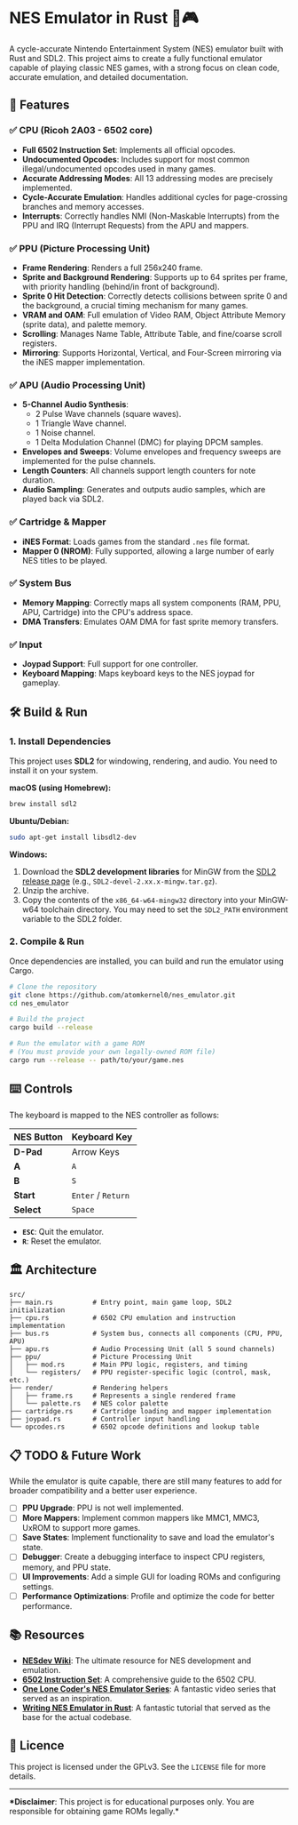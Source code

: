 # NES Emulator in Rust 🦀🎮

A cycle-accurate Nintendo Entertainment System (NES) emulator built with Rust and SDL2. This project aims to create a fully functional emulator capable of playing classic NES games, with a strong focus on clean code, accurate emulation, and detailed documentation.

## 🚀 Features

### ✅ CPU (Ricoh 2A03 - 6502 core)

- **Full 6502 Instruction Set**: Implements all official opcodes.
- **Undocumented Opcodes**: Includes support for most common illegal/undocumented opcodes used in many games.
- **Accurate Addressing Modes**: All 13 addressing modes are precisely implemented.
- **Cycle-Accurate Emulation**: Handles additional cycles for page-crossing branches and memory accesses.
- **Interrupts**: Correctly handles NMI (Non-Maskable Interrupts) from the PPU and IRQ (Interrupt Requests) from the APU and mappers.

### ✅ PPU (Picture Processing Unit)

- **Frame Rendering**: Renders a full 256x240 frame.
- **Sprite and Background Rendering**: Supports up to 64 sprites per frame, with priority handling (behind/in front of background).
- **Sprite 0 Hit Detection**: Correctly detects collisions between sprite 0 and the background, a crucial timing mechanism for many games.
- **VRAM and OAM**: Full emulation of Video RAM, Object Attribute Memory (sprite data), and palette memory.
- **Scrolling**: Manages Name Table, Attribute Table, and fine/coarse scroll registers.
- **Mirroring**: Supports Horizontal, Vertical, and Four-Screen mirroring via the iNES mapper implementation.

### ✅ APU (Audio Processing Unit)

- **5-Channel Audio Synthesis**:
  - 2 Pulse Wave channels (square waves).
  - 1 Triangle Wave channel.
  - 1 Noise channel.
  - 1 Delta Modulation Channel (DMC) for playing DPCM samples.
- **Envelopes and Sweeps**: Volume envelopes and frequency sweeps are implemented for the pulse channels.
- **Length Counters**: All channels support length counters for note duration.
- **Audio Sampling**: Generates and outputs audio samples, which are played back via SDL2.

### ✅ Cartridge & Mapper

- **iNES Format**: Loads games from the standard `.nes` file format.
- **Mapper 0 (NROM)**: Fully supported, allowing a large number of early NES titles to be played.

### ✅ System Bus

- **Memory Mapping**: Correctly maps all system components (RAM, PPU, APU, Cartridge) into the CPU's address space.
- **DMA Transfers**: Emulates OAM DMA for fast sprite memory transfers.

### ✅ Input

- **Joypad Support**: Full support for one controller.
- **Keyboard Mapping**: Maps keyboard keys to the NES joypad for gameplay.

## 🛠️ Build & Run

### 1. Install Dependencies

This project uses **SDL2** for windowing, rendering, and audio. You need to install it on your system.

**macOS (using Homebrew):**

```bash
brew install sdl2
```

**Ubuntu/Debian:**

```bash
sudo apt-get install libsdl2-dev
```

**Windows:**

1.  Download the **SDL2 development libraries** for MinGW from the [SDL2 release page](https://github.com/libsdl-org/SDL/releases) (e.g., `SDL2-devel-2.xx.x-mingw.tar.gz`).
2.  Unzip the archive.
3.  Copy the contents of the `x86_64-w64-mingw32` directory into your MinGW-w64 toolchain directory. You may need to set the `SDL2_PATH` environment variable to the SDL2 folder.

### 2. Compile & Run

Once dependencies are installed, you can build and run the emulator using Cargo.

```bash
# Clone the repository
git clone https://github.com/atomkernel0/nes_emulator.git
cd nes_emulator

# Build the project
cargo build --release

# Run the emulator with a game ROM
# (You must provide your own legally-owned ROM file)
cargo run --release -- path/to/your/game.nes
```

## ⌨️ Controls

The keyboard is mapped to the NES controller as follows:

| NES Button | Keyboard Key       |
| :--------- | :----------------- |
| **D-Pad**  | Arrow Keys         |
| **A**      | `A`                |
| **B**      | `S`                |
| **Start**  | `Enter` / `Return` |
| **Select** | `Space`            |

- **`ESC`**: Quit the emulator.
- **`R`**: Reset the emulator.

## 🏛️ Architecture

```
src/
├── main.rs          # Entry point, main game loop, SDL2 initialization
├── cpu.rs           # 6502 CPU emulation and instruction implementation
├── bus.rs           # System bus, connects all components (CPU, PPU, APU)
├── apu.rs           # Audio Processing Unit (all 5 sound channels)
├── ppu/             # Picture Processing Unit
│   ├── mod.rs       # Main PPU logic, registers, and timing
│   └── registers/   # PPU register-specific logic (control, mask, etc.)
├── render/          # Rendering helpers
│   ├── frame.rs     # Represents a single rendered frame
│   └── palette.rs   # NES color palette
├── cartridge.rs     # Cartridge loading and mapper implementation
├── joypad.rs        # Controller input handling
└── opcodes.rs       # 6502 opcode definitions and lookup table
```

## 📋 TODO & Future Work

While the emulator is quite capable, there are still many features to add for broader compatibility and a better user experience.

- [ ] **PPU Upgrade**: PPU is not well implemented.
- [ ] **More Mappers**: Implement common mappers like MMC1, MMC3, UxROM to support more games.
- [ ] **Save States**: Implement functionality to save and load the emulator's state.
- [ ] **Debugger**: Create a debugging interface to inspect CPU registers, memory, and PPU state.
- [ ] **UI Improvements**: Add a simple GUI for loading ROMs and configuring settings.
- [ ] **Performance Optimizations**: Profile and optimize the code for better performance.

## 📚 Resources

- [**NESdev Wiki**](https://wiki.nesdev.com/): The ultimate resource for NES development and emulation.
- [**6502 Instruction Set**](http://www.6502.org/tutorials/6502opcodes.html): A comprehensive guide to the 6502 CPU.
- [**One Lone Coder's NES Emulator Series**](https://www.youtube.com/playlist?list=PLLwK93hM93Z13I_oK2y2i3sO5l2Ktzg4i): A fantastic video series that served as an inspiration.
- [**Writing NES Emulator in Rust**](https://bugzmanov.github.io/nes_ebook/): A fantastic tutorial that served as the base for the actual codebase.

## 📄 Licence

This project is licensed under the GPLv3. See the `LICENSE` file for more details.

---

**\*Disclaimer**: This project is for educational purposes only. You are responsible for obtaining game ROMs legally.\*
